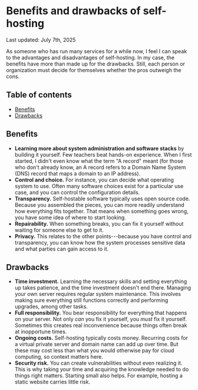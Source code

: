 # Benefits and drawbacks of self-hosting

Last updated: July 7th, 2025

As someone who has run many services for a while now, I feel I can speak
to the advantages and disadvantages of self-hosting. In my case, the
benefits have more than made up for the drawbacks. Still, each person or
organization must decide for themselves whether the pros outweigh the
cons.

## Table of contents

<!-- mtoc-start -->

- [Benefits](#benefits)
- [Drawbacks](#drawbacks)

<!-- mtoc-end -->

## Benefits

- **Learning more about system administration and software stacks** by
  building it yourself. Few teachers beat hands-on experience. When I
  first started, I didn't even know what the term "A record" meant (for
  those who don't already know, an A record refers to a Domain Name System
  (DNS) record that maps a domain to an IP address).
- **Control and choice.** For instance, you can decide what operating
  system to use. Often many software choices exist for a particular
  use case, and you can control the configuration details.
- **Transparency.** Self-hostable software typically uses open source
  code. Because you assembled the pieces, you can more readily understand
  how everything fits together. That means when something goes wrong, you
  have some idea of where to start looking.
- **Repairability.** When something breaks, you can fix it yourself
  without waiting for someone else to get to it.
- **Privacy.** This relates to the other points---because you have
  control and transparency, you can know how the system processes
  sensitive data and what parties can gain access to it.

## Drawbacks

- **Time investment.** Learning the necessary skills and setting
  everything up takes patience, and the time investment doesn't end there.
  Managing your own server requires regular system maintenance. This
  involves making sure everything still functions correctly and performing
  upgrades, among other tasks.
- **Full responsibility.** You bear responsibility for everything that
  happens on your server. Not only _can_ you fix it yourself, you _must_
  fix it yourself. Sometimes this creates real inconvenience because
  things often break at inopportune times.
- **Ongoing costs.** Self-hosting typically costs money. Recurring costs
  for a virtual private server and domain name can add up over time. But
  these may cost less than what you would otherwise pay for cloud
  computing, so context matters here.
- **Security risk.** You can create vulnerabilities without
  even realizing it. This is why taking your time and acquiring the
  knowledge needed to do things right matters. Starting small also helps.
  For example, hosting a static website carries little risk.

